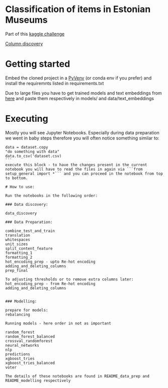 # Classification of items in Estonian Museums
Part of this [kaggle challenge](https://www.kaggle.com/competitions/caps-in-museums-data-part-2)

[Column discovery](https://docs.google.com/spreadsheets/d/1E4Z6RELIxHR8ZOggO6AyRTGMs3EQOBxrMZo25ahPMXM/edit?usp=sharing)

# Getting started
Embed the cloned project in a [PyVenv](https://docs.python.org/3/library/venv.html) (or conda env if you prefer) and install the requiremnts listed in requirements.txt

Due to large files you have to get trained models and text embeddings from [here](https://www.dropbox.com/sh/a8nhnkf63um3r29/AADpV1nNK4aR2CJBiB7YONB9a?dl=0) and paste them respectively in models/ and data/text_embeddings


# Executing
Mostly you will see Jupyter Notebooks. Especially during data preparation we went in baby steps therefore you will often notice something similar to:

````
data = dataset.copy
"do something with data"
data.to_csv('dataset.csv)
```
execute this block - to have the changes present in the current notebook you will have to read the files in again via ```from setup_general import *``` and you can proceed in the notebook from top to bottom.

# How to use:

Run the notebooks in the following order:

### Data discovery:

data_discovery

### Data Preparation:

combine_test_and_train
translation
whitespaces
unit_sizes
split_content_feature
formatting_1
formatting_2
hot_encoding_prep - upto Re-hot encoding 
adding_and_deleting_columns
prep_final

To adjusting thresholds or to remove extra columns later:
hot_encoding_prep - from Re-hot encoding 
adding_and_deleting_columns


### Modelling: 

prepare for models:
rebalancing

Running models - here order in not as important 

random_forest
random_forest_balanced
crossval_randomforest
neural_networks
nlp
predictions
xgboost_tries
xgboost_tries_balanced
voter

The details of these notebooks are found in README_data_prep and README_modelling respectively 
